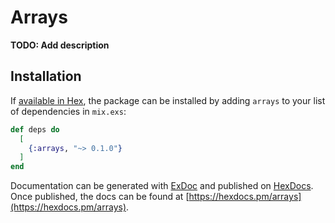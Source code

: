 # Arrays

**TODO: Add description**

## Installation

If [available in Hex](https://hex.pm/docs/publish), the package can be installed
by adding `arrays` to your list of dependencies in `mix.exs`:

```elixir
def deps do
  [
    {:arrays, "~> 0.1.0"}
  ]
end
```

Documentation can be generated with [ExDoc](https://github.com/elixir-lang/ex_doc)
and published on [HexDocs](https://hexdocs.pm). Once published, the docs can
be found at [https://hexdocs.pm/arrays](https://hexdocs.pm/arrays).

